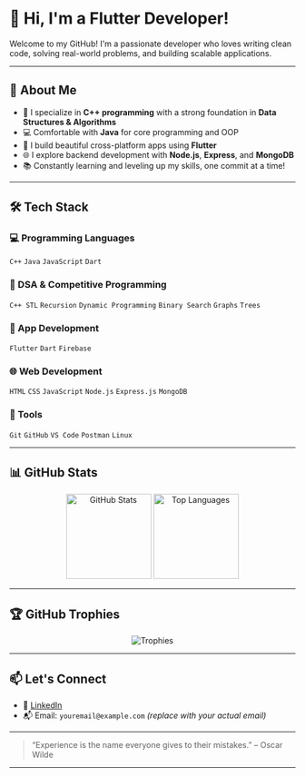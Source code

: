 # 👋 Hi, I'm a Flutter Developer!

Welcome to my GitHub! I'm a passionate developer who loves writing clean code, solving real-world problems, and building scalable applications.

---

## 🚀 About Me
- 🎯 I specialize in **C++ programming** with a strong foundation in **Data Structures & Algorithms**
- 💻 Comfortable with **Java** for core programming and OOP
- 📱 I build beautiful cross-platform apps using **Flutter**
- 🌐 I explore backend development with **Node.js**, **Express**, and **MongoDB**
- 📚 Constantly learning and leveling up my skills, one commit at a time!

---

## 🛠 Tech Stack

### 💻 Programming Languages  
`C++` `Java` `JavaScript` `Dart`

### 🧠 DSA & Competitive Programming  
`C++ STL` `Recursion` `Dynamic Programming` `Binary Search` `Graphs` `Trees`  

### 📱 App Development  
`Flutter` `Dart` `Firebase`

### 🌐 Web Development  
`HTML` `CSS` `JavaScript` `Node.js` `Express.js` `MongoDB`

### 🔧 Tools  
`Git` `GitHub` `VS Code` `Postman` `Linux`

---

## 📊 GitHub Stats

<p align="center">
  <img src="https://github-readme-stats.vercel.app/api?username=shashwat-chaubey&show_icons=true&theme=radical" alt="GitHub Stats" height="150"/>
  <img src="https://github-readme-stats.vercel.app/api/top-langs/?username=shashwat-chaubey&layout=compact&theme=radical" alt="Top Languages" height="150"/>
</p>

---

## 🏆 GitHub Trophies

<p align="center">
  <img src="https://github-profile-trophy.vercel.app/?username=shashwat-chaubey&theme=radical&row=1&column=7" alt="Trophies">
</p>

---

## 📫 Let's Connect

- 🔗 [LinkedIn](https://www.linkedin.com/in/shashwat-chaubey)
- 📬 Email: `youremail@example.com` *(replace with your actual email)*

---

> “Experience is the name everyone gives to their mistakes.” – Oscar Wilde

---
